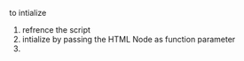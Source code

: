 to intialize
1. refrence the script 
2. intialize by passing the HTML Node as function parameter 
3. 
